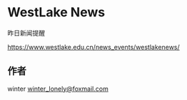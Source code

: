 
# WestLake News

昨日新闻提醒

https://www.westlake.edu.cn/news_events/westlakenews/

## 作者

winter <winter_lonely@foxmail.com>
